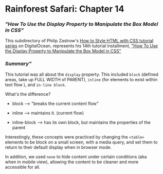 
# __Rainforest Safari: Chapter 14__

### _"How To Use the Display Property to Manipulate the Box Model in CSS"_

This subdirectory of Philip Zastrow's [How to Style HTML with CSS tutorial series](https://www.digitalocean.com/community/tutorial_series/how-to-style-html-with-css) on DigitalOcean, represents his 14th tutorial installment, ["How To Use the Display Property to Manipulate the Box Model in CSS"](https://www.digitalocean.com/community/tutorials/how-to-use-the-display-property-to-manipulate-the-box-model-in-css)

### _Summary"_

This tutorial was all about the `display` property. This included `block` (defined areas, take up FULL WIDTH of PARENT), `inline` (for elements to exist within text flow ), and `in-line block`.

What's the difference? 
* block --> "breaks the current content flow"
* inline --> maintains it.     (current flow)

* inline-block --> has its own block, but maintains the properties of the parent


Interestingly, these concepts were practiced by changing the `<table>` elements to be block on a small screen, with a media query, and set them to return to their default display when in browser mode. 

In addition, we used `none` to hide content under certain conditions (aka when in mobile view), allowing the content to be cleaner and more accessible for all.